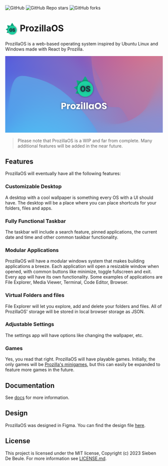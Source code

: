 <img alt="GitHub" src="https://img.shields.io/github/license/prozilla/Prozilla-OS">
<img alt="GitHub Repo stars" src="https://img.shields.io/github/stars/prozilla/prozilla-os">
<img alt="GitHub forks" src="https://img.shields.io/github/forks/prozilla/prozilla-os">


<br/>

# <img src="public/media/logo.svg" width=40 height=40 style="vertical-align: middle; background: none;"/> ProzillaOS

ProzillaOS is a web-based operating system inspired by Ubuntu Linux and Windows made with React by Prozilla.

<img src="public/media/Banner2.png"/>

> Please note that ProzillaOS is a WIP and far from complete. Many additional features will be added in the near future.

## Features

ProzillaOS will eventually have all the following features:

### Customizable Desktop

A desktop with a cool wallpaper is something every OS with a UI should have. The desktop will be a place where you can place shortcuts for your folders, files and apps.

### Fully Functional Taskbar

The taskbar will include a search feature, pinned applications, the current date and time and other common taskbar functionality.

### Modular Applications

ProzillaOS will have a modular windows system that makes building applications a breeze. Each application will open a resizable window when opened, with common buttons like minimize, toggle fullscreen and exit. Every app will have its own functionality. Some examples of applications are File Explorer, Media Viewer, Terminal, Code Editor, Browser.

### Virtual Folders and files

File Explorer will let you explore, add and delete your folders and files. All of ProzillaOS' storage will be stored in local browser storage as JSON.

### Adjustable Settings

The settings app will have options like changing the wallpaper, etc.

### Games

Yes, you read that right. ProzillaOS will have playable games. Initially, the only games will be [Prozilla's minigames](https://prozilla.dev/minigames/), but this can easily be expanded to feature more games in the future.

## Documentation

See [docs](docs/README.md) for more information.

## Design

ProzillaOS was designed in Figma. You can find the design file [here](https://www.figma.com/file/bEE5RyWgV0QILcXpZWEk2r/ProzillaOS?type=design&node-id=0%3A1&mode=design&t=7KR1tKCp9H5cK3hf-1).

## License

This project is licensed under the MIT license, Copyright (c) 2023 Sieben De Beule. For more information see [LICENSE.md](LICENSE.md).
